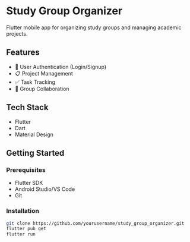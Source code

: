 # Study Group Organizer

Flutter mobile app for organizing study groups and managing academic projects.

## Features

- 👥 User Authentication (Login/Signup)
- 📋 Project Management
- ✅ Task Tracking
- 👥 Group Collaboration

## Tech Stack

- Flutter
- Dart
- Material Design

## Getting Started

### Prerequisites

- Flutter SDK
- Android Studio/VS Code
- Git

### Installation

```bash
git clone https://github.com/yourusername/study_group_organizer.git
flutter pub get
flutter run
